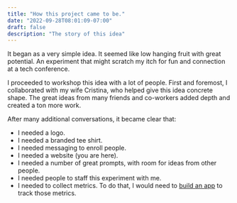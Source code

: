 ```yaml
---
title: "How this project came to be."
date: "2022-09-28T08:01:09-07:00"
draft: false
description: "The story of this idea"
---
```

It began as a very simple idea. It seemed like low hanging fruit with great potential. An experiment that might scratch my itch for fun and connection at a tech conference. 

I proceeded to workshop this idea with a lot of people. First and foremost, I collaborated with my wife Cristina, who helped give this idea concrete shape. The great ideas from many friends and co-workers added depth and created a ton more work. 

After many additional conversations, it became clear that:
 
 * I needed a logo. 
 * I needed a branded tee shirt.
 * I needed messaging to enroll people.  
 * I needed a website (you are here).
 * I needed a number of great prompts, with room for ideas from other people. 
 * I needed people to staff this experiment with me.
 * I needed to collect metrics. To do that, I would need to [build an app](https://github.com/headphonejames/you-are-interesting-streamlit) to track those metrics.